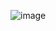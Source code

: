 ![image](https://user-images.githubusercontent.com/98107123/196048060-8db9e7c5-3815-48aa-b9a2-156d5b0b7ada.png)
